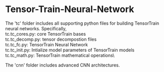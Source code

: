 # Tensor-Train-Neural-Network

The 'tc' folder includes all supporting python files for building TensorTrain neural networks. Specifically,\
  tc.tc_cores.py: core TensorTrain bases  \
  tc.tc_decomp.py: tensor decompostion files \
  tc.tc_fc.py: TensorTrain Neural Network \
  tc.tc_init.py: Intialize model parameters of TensorTrain models \
  tc.tc_math.py: TensorTrain mathematical operations\

The 'cnn' folder includes advanced CNN architectures.
 
 


